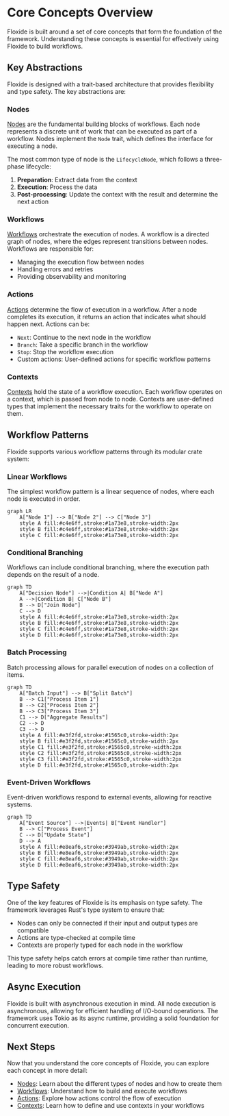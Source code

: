# Core Concepts Overview

Floxide is built around a set of core concepts that form the foundation of the framework. Understanding these concepts is essential for effectively using Floxide to build workflows.

## Key Abstractions

Floxide is designed with a trait-based architecture that provides flexibility and type safety. The key abstractions are:

### Nodes

[Nodes](nodes.md) are the fundamental building blocks of workflows. Each node represents a discrete unit of work that can be executed as part of a workflow. Nodes implement the `Node` trait, which defines the interface for executing a node.

The most common type of node is the `LifecycleNode`, which follows a three-phase lifecycle:

1. **Preparation**: Extract data from the context
2. **Execution**: Process the data
3. **Post-processing**: Update the context with the result and determine the next action

### Workflows

[Workflows](workflows.md) orchestrate the execution of nodes. A workflow is a directed graph of nodes, where the edges represent transitions between nodes. Workflows are responsible for:

- Managing the execution flow between nodes
- Handling errors and retries
- Providing observability and monitoring

### Actions

[Actions](actions.md) determine the flow of execution in a workflow. After a node completes its execution, it returns an action that indicates what should happen next. Actions can be:

- `Next`: Continue to the next node in the workflow
- `Branch`: Take a specific branch in the workflow
- `Stop`: Stop the workflow execution
- Custom actions: User-defined actions for specific workflow patterns

### Contexts

[Contexts](contexts.md) hold the state of a workflow execution. Each workflow operates on a context, which is passed from node to node. Contexts are user-defined types that implement the necessary traits for the workflow to operate on them.

## Workflow Patterns

Floxide supports various workflow patterns through its modular crate system:

### Linear Workflows

The simplest workflow pattern is a linear sequence of nodes, where each node is executed in order.

```mermaid
graph LR
    A["Node 1"] --> B["Node 2"] --> C["Node 3"]
    style A fill:#c4e6ff,stroke:#1a73e8,stroke-width:2px
    style B fill:#c4e6ff,stroke:#1a73e8,stroke-width:2px
    style C fill:#c4e6ff,stroke:#1a73e8,stroke-width:2px
```

### Conditional Branching

Workflows can include conditional branching, where the execution path depends on the result of a node.

```mermaid
graph TD
    A["Decision Node"] -->|Condition A| B["Node A"]
    A -->|Condition B| C["Node B"]
    B --> D["Join Node"]
    C --> D
    style A fill:#c4e6ff,stroke:#1a73e8,stroke-width:2px
    style B fill:#c4e6ff,stroke:#1a73e8,stroke-width:2px
    style C fill:#c4e6ff,stroke:#1a73e8,stroke-width:2px
    style D fill:#c4e6ff,stroke:#1a73e8,stroke-width:2px
```

### Batch Processing

Batch processing allows for parallel execution of nodes on a collection of items.

```mermaid
graph TD
    A["Batch Input"] --> B["Split Batch"]
    B --> C1["Process Item 1"]
    B --> C2["Process Item 2"]
    B --> C3["Process Item 3"]
    C1 --> D["Aggregate Results"]
    C2 --> D
    C3 --> D
    style A fill:#e3f2fd,stroke:#1565c0,stroke-width:2px
    style B fill:#e3f2fd,stroke:#1565c0,stroke-width:2px
    style C1 fill:#e3f2fd,stroke:#1565c0,stroke-width:2px
    style C2 fill:#e3f2fd,stroke:#1565c0,stroke-width:2px
    style C3 fill:#e3f2fd,stroke:#1565c0,stroke-width:2px
    style D fill:#e3f2fd,stroke:#1565c0,stroke-width:2px
```

### Event-Driven Workflows

Event-driven workflows respond to external events, allowing for reactive systems.

```mermaid
graph TD
    A["Event Source"] -->|Events| B["Event Handler"]
    B --> C["Process Event"]
    C --> D["Update State"]
    D --> A
    style A fill:#e8eaf6,stroke:#3949ab,stroke-width:2px
    style B fill:#e8eaf6,stroke:#3949ab,stroke-width:2px
    style C fill:#e8eaf6,stroke:#3949ab,stroke-width:2px
    style D fill:#e8eaf6,stroke:#3949ab,stroke-width:2px
```

## Type Safety

One of the key features of Floxide is its emphasis on type safety. The framework leverages Rust's type system to ensure that:

- Nodes can only be connected if their input and output types are compatible
- Actions are type-checked at compile time
- Contexts are properly typed for each node in the workflow

This type safety helps catch errors at compile time rather than runtime, leading to more robust workflows.

## Async Execution

Floxide is built with asynchronous execution in mind. All node execution is asynchronous, allowing for efficient handling of I/O-bound operations. The framework uses Tokio as its async runtime, providing a solid foundation for concurrent execution.

## Next Steps

Now that you understand the core concepts of Floxide, you can explore each concept in more detail:

- [Nodes](nodes.md): Learn about the different types of nodes and how to create them
- [Workflows](workflows.md): Understand how to build and execute workflows
- [Actions](actions.md): Explore how actions control the flow of execution
- [Contexts](contexts.md): Learn how to define and use contexts in your workflows
